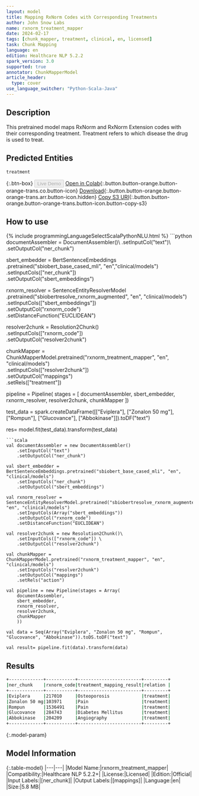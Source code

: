 ```yaml
---
layout: model
title: Mapping RxNorm Codes with Corresponding Treatments
author: John Snow Labs
name: rxnorm_treatment_mapper
date: 2024-02-17
tags: [chunk_mapper, treatment, clinical, en, licensed]
task: Chunk Mapping
language: en
edition: Healthcare NLP 5.2.2
spark_version: 3.0
supported: true
annotator: ChunkMapperModel
article_header:
  type: cover
use_language_switcher: "Python-Scala-Java"
---
```


## Description

This pretrained model maps RxNorm and RxNorm Extension codes with their corresponding treatment. Treatment refers to which disease the drug is used to treat.

## Predicted Entities

`treatment`

{:.btn-box}
<button class="button button-orange" disabled>Live Demo</button>
[Open in Colab](https://colab.research.google.com/github/JohnSnowLabs/spark-nlp-workshop/blob/master/tutorials/Certification_Trainings/Healthcare/26.Chunk_Mapping.ipynb){:.button.button-orange.button-orange-trans.co.button-icon}
[Download](https://s3.amazonaws.com/auxdata.johnsnowlabs.com/clinical/models/rxnorm_treatment_mapper_en_5.2.2_3.0_1708129769960.zip){:.button.button-orange.button-orange-trans.arr.button-icon.hidden}
[Copy S3 URI](s3://auxdata.johnsnowlabs.com/clinical/models/rxnorm_treatment_mapper_en_5.2.2_3.0_1708129769960.zip){:.button.button-orange.button-orange-trans.button-icon.button-copy-s3}

## How to use



<div class="tabs-box" markdown="1">
{% include programmingLanguageSelectScalaPythonNLU.html %}
```python
documentAssembler = DocumentAssembler()\
      .setInputCol("text")\
      .setOutputCol("ner_chunk")

sbert_embedder = BertSentenceEmbeddings\
      .pretrained("sbiobert_base_cased_mli", "en","clinical/models")\
      .setInputCols(["ner_chunk"])\
      .setOutputCol("sbert_embeddings")
    
rxnorm_resolver = SentenceEntityResolverModel\
      .pretrained("sbiobertresolve_rxnorm_augmented", "en", "clinical/models")\
      .setInputCols(["sbert_embeddings"])\
      .setOutputCol("rxnorm_code")\
      .setDistanceFunction("EUCLIDEAN")

resolver2chunk = Resolution2Chunk()\
    .setInputCols(["rxnorm_code"]) \
    .setOutputCol("resolver2chunk")

chunkMapper = ChunkMapperModel.pretrained("rxnorm_treatment_mapper", "en", "clinical/models")\
      .setInputCols(["resolver2chunk"])\
      .setOutputCol("mappings")\
      .setRels(["treatment"])

pipeline = Pipeline(
    stages = [
        documentAssembler,
        sbert_embedder,
        rxnorm_resolver,
        resolver2chunk,
        chunkMapper
        ])

test_data = spark.createDataFrame([["Eviplera"], ["Zonalon 50 mg"], ["Rompun"], ["Glucovance"], ["Abbokinase"]]).toDF("text")

res= model.fit(test_data).transform(test_data)
```
```scala
val documentAssembler = new DocumentAssembler()
    .setInputCol("text")
    .setOutputCol("ner_chunk")

val sbert_embedder = BertSentenceEmbeddings.pretrained("sbiobert_base_cased_mli", "en", "clinical/models")
    .setInputCols("ner_chunk")
    .setOutputCol("sbert_embeddings")

val rxnorm_resolver = SentenceEntityResolverModel.pretrained("sbiobertresolve_rxnorm_augmented", "en", "clinical/models")
    .setInputCols(Array("sbert_embeddings"))
    .setOutputCol("rxnorm_code")
    .setDistanceFunction("EUCLIDEAN")

val resolver2chunk = new Resolution2Chunk()\
    .setInputCols(["rxnorm_code"]) \
    .setOutputCol("resolver2chunk")

val chunkMapper = ChunkMapperModel.pretrained("rxnorm_treatment_mapper", "en", "clinical/models")
    .setInputCols("resolver2chunk")
    .setOutputCol("mappings")
    .setRels("action")

val pipeline = new Pipeline(stages = Array(
    documentAssembler,
    sbert_embedder,
    rxnorm_resolver,
    resolver2chunk,
    chunkMapper
    ))

val data = Seq(Array("Eviplera", "Zonalon 50 mg", "Rompun", "Glucovance", "Abbokinase")).toDS.toDF("text")

val result= pipeline.fit(data).transform(data)
```
</div>

## Results

```bash
+-------------+-----------+------------------------+---------+
|ner_chunk    |rxnorm_code|treatment_mapping_result|relation |
+-------------+-----------+------------------------+---------+
|Eviplera     |217010     |Osteoporosis            |treatment|
|Zonalon 50 mg|103971     |Pain                    |treatment|
|Rompun       |1536491    |Pain                    |treatment|
|Glucovance   |284743     |Diabetes Mellitus       |treatment|
|Abbokinase   |204209     |Angiography             |treatment|
+-------------+-----------+------------------------+---------+
```

{:.model-param}
## Model Information

{:.table-model}
|---|---|
|Model Name:|rxnorm_treatment_mapper|
|Compatibility:|Healthcare NLP 5.2.2+|
|License:|Licensed|
|Edition:|Official|
|Input Labels:|[ner_chunk]|
|Output Labels:|[mappings]|
|Language:|en|
|Size:|5.8 MB|